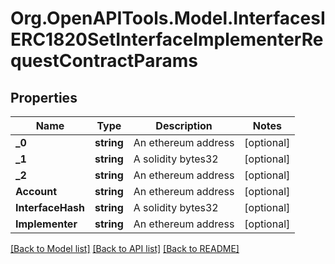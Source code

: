 # Org.OpenAPITools.Model.InterfacesIERC1820SetInterfaceImplementerRequestContractParams

## Properties

Name | Type | Description | Notes
------------ | ------------- | ------------- | -------------
**_0** | **string** | An ethereum address | [optional] 
**_1** | **string** | A solidity bytes32 | [optional] 
**_2** | **string** | An ethereum address | [optional] 
**Account** | **string** | An ethereum address | [optional] 
**InterfaceHash** | **string** | A solidity bytes32 | [optional] 
**Implementer** | **string** | An ethereum address | [optional] 

[[Back to Model list]](../README.md#documentation-for-models) [[Back to API list]](../README.md#documentation-for-api-endpoints) [[Back to README]](../README.md)

